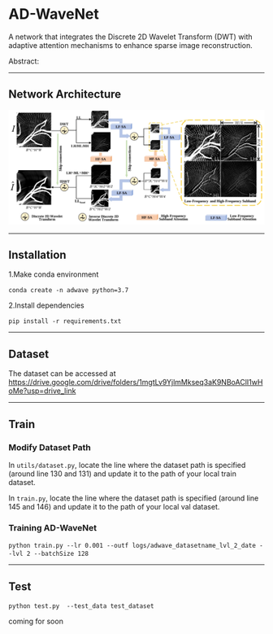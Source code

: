 # AD-WaveNet #
A network that integrates the Discrete 2D Wavelet Transform (DWT) with adaptive attention mechanisms to enhance sparse image reconstruction.

Abstract:

- - - -
## Network Architecture ##
![Image Description](img/adwave.png)

- - - -
## Installation ##
1.Make conda environment
```
conda create -n adwave python=3.7
```
2.Install dependencies
```
pip install -r requirements.txt
```
- - - -
## Dataset ##

The dataset can be accessed at https://drive.google.com/drive/folders/1mgtLv9YjlmMkseq3aK9NBoAClI1wHoMe?usp=drive_link

- - - -
## Train ##

### Modify Dataset Path 
In `utils/dataset.py`, locate the line where the dataset path is specified (around line 130 and 131) and update it to the path of your local train dataset. 

In `train.py`, locate the line where the dataset path is specified (around line 145 and 146) and update it to the path of your local val dataset. 

### Training AD-WaveNet 
```
python train.py --lr 0.001 --outf logs/adwave_datasetname_lvl_2_date --lvl 2 --batchSize 128
```
- - - -
## Test ##
```
python test.py  --test_data test_dataset
```
coming for soon
